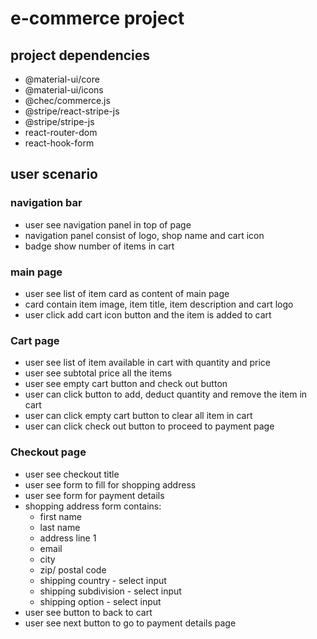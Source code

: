 # e-commerce project

## project dependencies

- @material-ui/core
- @material-ui/icons
- @chec/commerce.js
- @stripe/react-stripe-js
- @stripe/stripe-js
- react-router-dom
- react-hook-form

## user scenario

### navigation bar

- user see navigation panel in top of page
- navigation panel consist of logo, shop name and cart icon
- badge show number of items in cart

### main page

- user see list of item card as content of main page
- card contain item image, item title, item description and cart logo
- user click add cart icon button and the item is added to cart

### Cart page

- user see list of item available in cart with quantity and price
- user see subtotal price all the items
- user see empty cart button and check out button
- user can click button to add, deduct quantity and remove the item in cart
- user can click empty cart button to clear all item in cart
- user can click check out button to proceed to payment page

### Checkout page

- user see checkout title
- user see form to fill for shopping address
- user see form for payment details
- shopping address form contains:
  - first name
  - last name
  - address line 1
  - email
  - city
  - zip/ postal code
  - shipping country - select input
  - shipping subdivision - select input
  - shipping option - select input
- user see button to back to cart
- user see next button to go to payment details page
